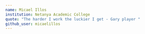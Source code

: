 ```yaml
---
name: Micael Illos
institution: Netanya Academic College
quote: "The harder I work the luckier I get - Gary player "
github_user: micaelillos
---
```

